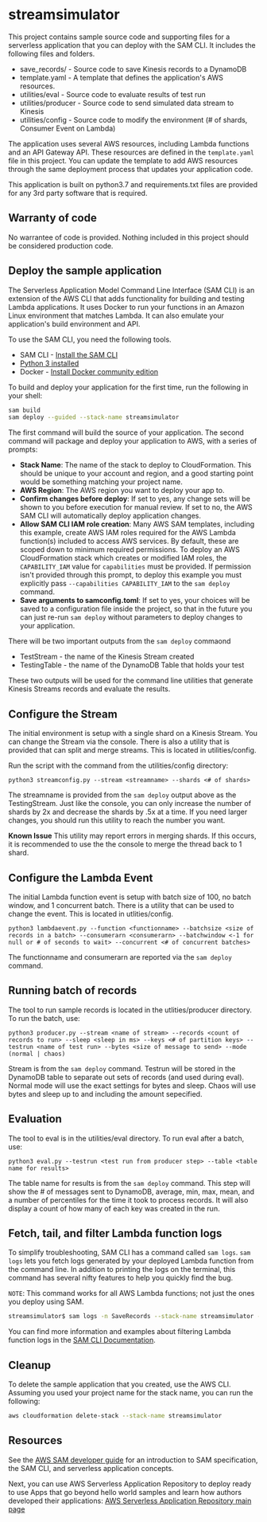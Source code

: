 # streamsimulator

This project contains sample source code and supporting files for a serverless application that you can deploy with the SAM CLI. It includes the following files and folders.

- save_records/ - Source code to save Kinesis records to a DynamoDB
- template.yaml - A template that defines the application's AWS resources.
- utilities/eval - Source code to evaluate results of test run
- utilities/producer - Source code to send simulated data stream to Kinesis
- utilities/config - Source code to modify the environment (# of shards, Consumer Event on Lambda)

The application uses several AWS resources, including Lambda functions and an API Gateway API. These resources are defined in the `template.yaml` file in this project. You can update the template to add AWS resources through the same deployment process that updates your application code.

This application is built on python3.7 and requirements.txt files are provided for any 3rd party software that is required.

## Warranty of code

No warrantee of code is provided.  Nothing included in this project should be considered production code.

## Deploy the sample application

The Serverless Application Model Command Line Interface (SAM CLI) is an extension of the AWS CLI that adds functionality for building and testing Lambda applications. It uses Docker to run your functions in an Amazon Linux environment that matches Lambda. It can also emulate your application's build environment and API.

To use the SAM CLI, you need the following tools.

* SAM CLI - [Install the SAM CLI](https://docs.aws.amazon.com/serverless-application-model/latest/developerguide/serverless-sam-cli-install.html)
* [Python 3 installed](https://www.python.org/downloads/)
* Docker - [Install Docker community edition](https://hub.docker.com/search/?type=edition&offering=community)

To build and deploy your application for the first time, run the following in your shell:

```bash
sam build
sam deploy --guided --stack-name streamsimulator
```

The first command will build the source of your application. The second command will package and deploy your application to AWS, with a series of prompts:

* **Stack Name**: The name of the stack to deploy to CloudFormation. This should be unique to your account and region, and a good starting point would be something matching your project name.
* **AWS Region**: The AWS region you want to deploy your app to.
* **Confirm changes before deploy**: If set to yes, any change sets will be shown to you before execution for manual review. If set to no, the AWS SAM CLI will automatically deploy application changes.
* **Allow SAM CLI IAM role creation**: Many AWS SAM templates, including this example, create AWS IAM roles required for the AWS Lambda function(s) included to access AWS services. By default, these are scoped down to minimum required permissions. To deploy an AWS CloudFormation stack which creates or modified IAM roles, the `CAPABILITY_IAM` value for `capabilities` must be provided. If permission isn't provided through this prompt, to deploy this example you must explicitly pass `--capabilities CAPABILITY_IAM` to the `sam deploy` command.
* **Save arguments to samconfig.toml**: If set to yes, your choices will be saved to a configuration file inside the project, so that in the future you can just re-run `sam deploy` without parameters to deploy changes to your application.

There will be two important outputs from the `sam deploy` commaond
* TestStream - the name of the Kinesis Stream created
* TestingTable - the name of the DynamoDB Table that holds your test

These two outputs will be used for the command line utilities that generate Kinesis Streams records and evaluate the results.

## Configure the Stream

The initial environment is setup with a single shard on a Kinesis Stream. You can change the Stream via the console. There is also a utility that is provided that can split and merge streams.  This is located in utilities/config.

Run the script with the command from the utilities/config directory:

`python3 streamconfig.py --stream <streamname> --shards <# of shards>`

The streamname is provided from the `sam deploy` output above as the TestingStream.  Just like the console, you can only increase the number of shards by 2x and decrease the shards by .5x at a time.  If you need larger changes, you should run this utility to reach the number you want.

**Known Issue** This utility may report errors in merging shards.  If this occurs, it is recommended to use the the console to merge the thread back to 1 shard.

## Configure the Lambda Event

The initial Lambda function event is setup with batch size of 100, no batch window, and 1 concurrent batch. There is a utility that can be used to change the event.  This is located in utlities/config.

`python3 lambdaevent.py --function <functionname> --batchsize <size of records in a batch> --consumerarn <consumerarn> --batchwindow <-1 for null or # of seconds to wait> --concurrent <# of concurrent batches>`

The functionname and consumerarn are reported via the `sam deploy` command.

## Running batch of records

The tool to run sample records is located in the utlities/producer directory. To run the batch, use:

`python3 producer.py --stream <name of stream> --records <count of records to run> --sleep <sleep in ms> --keys <# of partition keys> --testrun <name of test run> --bytes <size of message to send> --mode (normal | chaos)`

Stream is from the `sam deploy` command.  Testrun will be stored in the DynamoDB table to separate out sets of records (and used during eval).  Normal mode will use the exact settings for bytes and sleep.  Chaos will use bytes and sleep up to and including the amount sepecified.

## Evaluation

The tool to eval is in the utilities/eval directory. To run eval after a batch, use:

`python3 eval.py --testrun <test run from producer step> --table <table name for results>`

The table name for results is from the `sam deploy` command.  This step will show the # of messages sent to DynamoDB, average, min, max, mean, and a number of percentiles for the time it took to process records. It will also display a count of how many of each key was created in the run.

## Fetch, tail, and filter Lambda function logs

To simplify troubleshooting, SAM CLI has a command called `sam logs`. `sam logs` lets you fetch logs generated by your deployed Lambda function from the command line. In addition to printing the logs on the terminal, this command has several nifty features to help you quickly find the bug.

`NOTE`: This command works for all AWS Lambda functions; not just the ones you deploy using SAM.

```bash
streamsimulator$ sam logs -n SaveRecords --stack-name streamsimulator --tail
```

You can find more information and examples about filtering Lambda function logs in the [SAM CLI Documentation](https://docs.aws.amazon.com/serverless-application-model/latest/developerguide/serverless-sam-cli-logging.html).

## Cleanup

To delete the sample application that you created, use the AWS CLI. Assuming you used your project name for the stack name, you can run the following:

```bash
aws cloudformation delete-stack --stack-name streamsimulator
```

## Resources

See the [AWS SAM developer guide](https://docs.aws.amazon.com/serverless-application-model/latest/developerguide/what-is-sam.html) for an introduction to SAM specification, the SAM CLI, and serverless application concepts.

Next, you can use AWS Serverless Application Repository to deploy ready to use Apps that go beyond hello world samples and learn how authors developed their applications: [AWS Serverless Application Repository main page](https://aws.amazon.com/serverless/serverlessrepo/)

